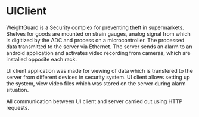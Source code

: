 # UIClient


WeightGuard is a Security complex for preventing theft in supermarkets. Shelves for goods are mounted on strain gauges, analog signal from which is digitized by the ADC and process on a microcontroller. The processed data transmitted to the server via Ethernet. The server sends an alarm to an android application and activates video recording from cameras, which are installed opposite each rack.

UI client application was made for viewing of data which is transfered to the server from different devices in security system. UI client allows setting up the system, view video files which was stored on the server during alarm situation.

All communication between UI client and server carried out using HTTP requests.
